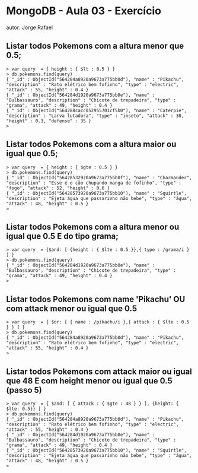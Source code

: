 # MongoDB - Aula 03 - Exercício
autor: Jorge Rafael

## Listar todos Pokemons com a altura menor que 0.5;

```
> var query  = { height : { $lt : 0.5 } }
> db.pokemons.find(query)
{ "_id" : ObjectId("564284a8920a9673a775bb0d"), "name" : "Pikachu", "description" : "Rato elétrico bem fofinho", "type" : "electric", "attack" : 55, "height" : 0.4 }
{ "_id" : ObjectId("564284d1920a9673a775bb0e"), "name" : "Bulbassauro", "description" : "Chicote de trepadeira", "type" : "grama", "attack" : 49, "height" : 0.4 }
{ "_id" : ObjectId("564288cacc052955701cf5b0"), "name" : "Caterpie", "description" : "Larva lutadora", "type" : "inseto", "attack" : 30, "height" : 0.3, "defense" : 35 }
>
```

## Listar todos Pokemons com a altura maior ou igual que 0.5;

```
> var query  = { height : { $gte : 0.5 } }
> db.pokemons.find(query)
{ "_id" : ObjectId("56428532920a9673a775bb0f"), "name" : "Charmander", "description" : "Esse é o cão chupando manga de fofinho", "type" : "fogo", "attack" : 52, "height" : 0.6 }
{ "_id" : ObjectId("56428573920a9673a775bb10"), "name" : "Squirtle", "description" : "Ejeta água que passarinho não bebe", "type" : "água", "attack" : 48, "height" : 0.5 }
>

```

## Listar todos Pokemons com a altura menor ou igual que 0.5 E do tipo grama;

```
> var query  = {$and: [ {height : { $lte : 0.5 }},{ type : /grama/i } ] }
> db.pokemons.find(query)
{ "_id" : ObjectId("564284d1920a9673a775bb0e"), "name" : "Bulbassauro", "description" : "Chicote de trepadeira", "type" : "grama", "attack" : 49, "height" : 0.4 }
>

```

## Listar todos Pokemons com name 'Pikachu' OU com attack menor ou igual que 0.5

```
> var query  = { $or: [ { name : /pikachu/i },{ attack : { $lte : 0.5 } } ] }
> db.pokemons.find(query)
{ "_id" : ObjectId("564284a8920a9673a775bb0d"), "name" : "Pikachu", "description" : "Rato elétrico bem fofinho", "type" : "electric", "attack" : 55, "height" : 0.4 }
>
```

## Listar todos Pokemons com attack maior ou igual que 48 E com height menor ou igual que 0.5 (passo 5)

```
> var query  = { $and: [ { attack : { $gte : 48 } } ], {height: { $lte: 0.5}} ] }
> db.pokemons.find(query)
{ "_id" : ObjectId("564284a8920a9673a775bb0d"), "name" : "Pikachu", "description" : "Rato elétrico bem fofinho", "type" : "electric", "attack" : 55, "height" : 0.4 }
{ "_id" : ObjectId("564284d1920a9673a775bb0e"), "name" : "Bulbassauro", "description" : "Chicote de trepadeira", "type" : "grama", "attack" : 49, "height" : 0.4 }
{ "_id" : ObjectId("56428573920a9673a775bb10"), "name" : "Squirtle", "description" : "Ejeta água que passarinho não bebe", "type" : "água", "attack" : 48, "height" : 0.5 }
>

```
